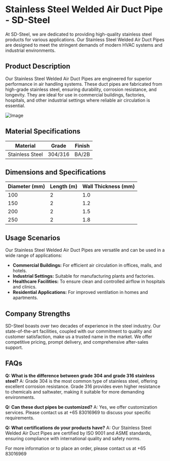 # Stainless Steel Welded Air Duct Pipe - SD-Steel

At SD-Steel, we are dedicated to providing high-quality stainless steel products for various applications. Our Stainless Steel Welded Air Duct Pipes are designed to meet the stringent demands of modern HVAC systems and industrial environments.

## Product Description

Our Stainless Steel Welded Air Duct Pipes are engineered for superior performance in air handling systems. These duct pipes are fabricated from high-grade stainless steel, ensuring durability, corrosion resistance, and longevity. They are ideal for use in commercial buildings, factories, hospitals, and other industrial settings where reliable air circulation is essential.

![Image](https://github.com/user-attachments/assets/2567258e-e124-4816-932d-1809bd27ef0b)

## Material Specifications

| Material | Grade | Finish |
|----------|-------|--------|
| Stainless Steel | 304/316 | BA/2B |

## Dimensions and Specifications

| Diameter (mm) | Length (m) | Wall Thickness (mm) |
|---------------|------------|---------------------|
| 100           | 2          | 1.0                 |
| 150           | 2          | 1.2                 |
| 200           | 2          | 1.5                 |
| 250           | 2          | 1.8                 |

## Usage Scenarios

Our Stainless Steel Welded Air Duct Pipes are versatile and can be used in a wide range of applications:
- **Commercial Buildings:** For efficient air circulation in offices, malls, and hotels.
- **Industrial Settings:** Suitable for manufacturing plants and factories.
- **Healthcare Facilities:** To ensure clean and controlled airflow in hospitals and clinics.
- **Residential Applications:** For improved ventilation in homes and apartments.

## Company Strengths

SD-Steel boasts over two decades of experience in the steel industry. Our state-of-the-art facilities, coupled with our commitment to quality and customer satisfaction, make us a trusted name in the market. We offer competitive pricing, prompt delivery, and comprehensive after-sales support.

## FAQs

**Q: What is the difference between grade 304 and grade 316 stainless steel?**
A: Grade 304 is the most common type of stainless steel, offering excellent corrosion resistance. Grade 316 provides even higher resistance to chemicals and saltwater, making it suitable for more demanding environments.

**Q: Can these duct pipes be customized?**
A: Yes, we offer customization services. Please contact us at +65 83016969 to discuss your specific requirements.

**Q: What certifications do your products have?**
A: Our Stainless Steel Welded Air Duct Pipes are certified by ISO 9001 and ASME standards, ensuring compliance with international quality and safety norms.

For more information or to place an order, please contact us at +65 83016969 
